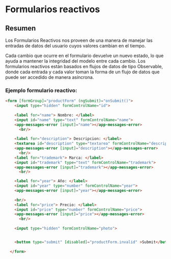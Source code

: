 # Formularios reactivos
## Resumen

Los Formularios Reactivos nos proveen de una manera de manejar las entradas de datos del usuario cuyos valores cambian en el tiempo.

Cada cambio que ocurre en el formulario devuelve un nuevo estado, lo que ayuda a mantener la integridad del modelo entre cada cambio. Los formularios reactivos están basados en flujos de datos de tipo Observable, donde cada entrada y cada valor toman la forma de un flujo de datos que puede ser accedido de manera asíncrona.

### Ejemplo formulario reactivo:

```html
<form [formGroup]="productForm" (ngSubmit)="onSubmit()">
    <input type="hidden" formControlName="id">
  
    <label for="name"> Nombre: </label>
    <input id="name" type="text" formControlName="name">
    <app-messages-error [input]="name"></app-messages-error>
      <br/>    
  
    <label for="description"> Descripcion: </label>
    <textarea id="description" type="textarea" formControlName="description" rows="3" cols="20"></textarea>
    <app-messages-error [input]="description"></app-messages-error>
      <br/>
    <label for="trademark"> Marca: </label>
    <input id="trademark" type="text" formControlName="trademark">
    <app-messages-error [input]="trademark"></app-messages-error>
      <br/>

    <label for="year"> Año: </label>
    <input id="year" type="number" formControlName="year">
    <app-messages-error [input]="year"></app-messages-error>
    
    <br/>
    <label for="price"> Precio: </label>
    <input id="price" type="number" formControlName="price">
    <app-messages-error [input]="price"></app-messages-error>
      <br/>
      
    <input type="hidden" formControlName="photo">


    <button type="submit" [disabled]="productForm.invalid" >Submit</button>
  
  </form>
```

